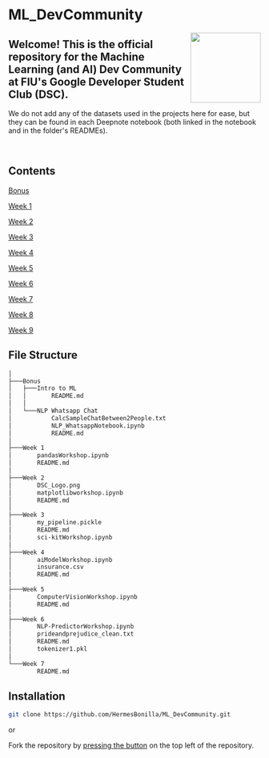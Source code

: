 # ML_DevCommunity

<img align="right" width="140px" src="https://developers.google.com/site-assets/images/home/google_developers_logo_480.png">

**Welcome! This is the official repository for the Machine Learning (and AI) Dev Community at FIU's Google Developer Student Club (DSC).**
---
We do not add any of the datasets used in the projects here for ease, but they can be found in each Deepnote notebook (both linked in the notebook and in the folder's READMEs).

<br clear="left"/>

## Contents

[Bonus](https://github.com/HermesBonilla/ML_DevCommunity/tree/main/Bonus) 
    
[Week 1](https://github.com/HermesBonilla/ML_DevCommunity/tree/main/Week%201)

[Week 2](https://github.com/HermesBonilla/ML_DevCommunity/tree/main/Week%202)

[Week 3](https://github.com/HermesBonilla/ML_DevCommunity/tree/main/Week%203)

[Week 4](https://github.com/HermesBonilla/ML_DevCommunity/tree/main/Week%204)

[Week 5](https://github.com/HermesBonilla/ML_DevCommunity/tree/main/Week%205)

[Week 6](https://github.com/HermesBonilla/ML_DevCommunity/tree/main/Week%206)

[Week 7](https://github.com/HermesBonilla/ML_DevCommunity/tree/main/Week%207)

[Week 8](https://github.com/HermesBonilla/ML_DevCommunity/tree/main/Week%208)

[Week 9](https://github.com/HermesBonilla/ML_DevCommunity/tree/main/Week%209)

## File Structure

```bash
│
├───Bonus
│   ├───Intro to ML
│   │       README.md
│   │
│   └───NLP Whatsapp Chat
│           CalcSampleChatBetween2People.txt
│           NLP_WhatsappNotebook.ipynb
│           README.md
│
├───Week 1
│       pandasWorkshop.ipynb
│       README.md
│
├───Week 2
│       DSC_Logo.png
│       matplotlibworkshop.ipynb
│       README.md
│
├───Week 3
│       my_pipeline.pickle
│       README.md
│       sci-kitWorkshop.ipynb
│
├───Week 4
│       aiModelWorkshop.ipynb
│       insurance.csv
│       README.md
│
├───Week 5
│       ComputerVisionWorkshop.ipynb
│       README.md
│
├───Week 6
│       NLP-PredictorWorkshop.ipynb
│       prideandprejudice_clean.txt
│       README.md
│       tokenizer1.pkl
│
└───Week 7
        README.md
```

## Installation
```bash
git clone https://github.com/HermesBonilla/ML_DevCommunity.git
```
or

Fork the repository by [pressing the button](https://github.com/HermesBonilla/ML_DevCommunity/fork) on the top left of the repository. 

